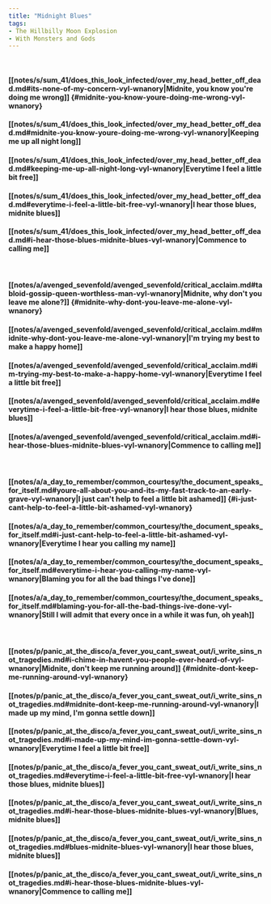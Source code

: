 ```yaml
---
title: "Midnight Blues"
tags:
- The Hillbilly Moon Explosion
- With Monsters and Gods
---
```

&nbsp;
#### [[notes/s/sum_41/does_this_look_infected/over_my_head_better_off_dead.md#its-none-of-my-concern-vyl-wnanory|Midnite, you know you're doing me wrong]] {#midnite-you-know-youre-doing-me-wrong-vyl-wnanory}
#### [[notes/s/sum_41/does_this_look_infected/over_my_head_better_off_dead.md#midnite-you-know-youre-doing-me-wrong-vyl-wnanory|Keeping me up all night long]]
#### [[notes/s/sum_41/does_this_look_infected/over_my_head_better_off_dead.md#keeping-me-up-all-night-long-vyl-wnanory|Everytime I feel a little bit free]]
#### [[notes/s/sum_41/does_this_look_infected/over_my_head_better_off_dead.md#everytime-i-feel-a-little-bit-free-vyl-wnanory|I hear those blues, midnite blues]]
#### [[notes/s/sum_41/does_this_look_infected/over_my_head_better_off_dead.md#i-hear-those-blues-midnite-blues-vyl-wnanory|Commence to calling me]]
&nbsp;
#### [[notes/a/avenged_sevenfold/avenged_sevenfold/critical_acclaim.md#tabloid-gossip-queen-worthless-man-vyl-wnanory|Midnite, why don't you leave me alone?]] {#midnite-why-dont-you-leave-me-alone-vyl-wnanory}
#### [[notes/a/avenged_sevenfold/avenged_sevenfold/critical_acclaim.md#midnite-why-dont-you-leave-me-alone-vyl-wnanory|I'm trying my best to make a happy home]]
#### [[notes/a/avenged_sevenfold/avenged_sevenfold/critical_acclaim.md#im-trying-my-best-to-make-a-happy-home-vyl-wnanory|Everytime I feel a little bit free]]
#### [[notes/a/avenged_sevenfold/avenged_sevenfold/critical_acclaim.md#everytime-i-feel-a-little-bit-free-vyl-wnanory|I hear those blues, midnite blues]]
#### [[notes/a/avenged_sevenfold/avenged_sevenfold/critical_acclaim.md#i-hear-those-blues-midnite-blues-vyl-wnanory|Commence to calling me]]
&nbsp;
#### [[notes/a/a_day_to_remember/common_courtesy/the_document_speaks_for_itself.md#youre-all-about-you-and-its-my-fast-track-to-an-early-grave-vyl-wnanory|I just can't help to feel a little bit ashamed]] {#i-just-cant-help-to-feel-a-little-bit-ashamed-vyl-wnanory}
#### [[notes/a/a_day_to_remember/common_courtesy/the_document_speaks_for_itself.md#i-just-cant-help-to-feel-a-little-bit-ashamed-vyl-wnanory|Everytime I hear you calling my name]]
#### [[notes/a/a_day_to_remember/common_courtesy/the_document_speaks_for_itself.md#everytime-i-hear-you-calling-my-name-vyl-wnanory|Blaming you for all the bad things I've done]]
#### [[notes/a/a_day_to_remember/common_courtesy/the_document_speaks_for_itself.md#blaming-you-for-all-the-bad-things-ive-done-vyl-wnanory|Still I will admit that every once in a while it was fun, oh yeah]]
&nbsp;
#### [[notes/p/panic_at_the_disco/a_fever_you_cant_sweat_out/i_write_sins_not_tragedies.md#i-chime-in-havent-you-people-ever-heard-of-vyl-wnanory|Midnite, don't keep me running around]] {#midnite-dont-keep-me-running-around-vyl-wnanory}
#### [[notes/p/panic_at_the_disco/a_fever_you_cant_sweat_out/i_write_sins_not_tragedies.md#midnite-dont-keep-me-running-around-vyl-wnanory|I made up my mind, I'm gonna settle down]]
#### [[notes/p/panic_at_the_disco/a_fever_you_cant_sweat_out/i_write_sins_not_tragedies.md#i-made-up-my-mind-im-gonna-settle-down-vyl-wnanory|Everytime I feel a little bit free]]
#### [[notes/p/panic_at_the_disco/a_fever_you_cant_sweat_out/i_write_sins_not_tragedies.md#everytime-i-feel-a-little-bit-free-vyl-wnanory|I hear those blues, midnite blues]]
#### [[notes/p/panic_at_the_disco/a_fever_you_cant_sweat_out/i_write_sins_not_tragedies.md#i-hear-those-blues-midnite-blues-vyl-wnanory|Blues, midnite blues]]
#### [[notes/p/panic_at_the_disco/a_fever_you_cant_sweat_out/i_write_sins_not_tragedies.md#blues-midnite-blues-vyl-wnanory|I hear those blues, midnite blues]]
#### [[notes/p/panic_at_the_disco/a_fever_you_cant_sweat_out/i_write_sins_not_tragedies.md#i-hear-those-blues-midnite-blues-vyl-wnanory|Commence to calling me]]
